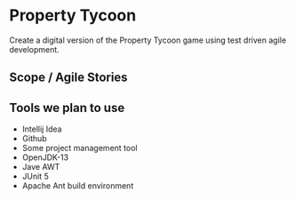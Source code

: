 # Property Tycoon
Create a digital version of the Property Tycoon game using test driven agile development.

## Scope / Agile Stories



## Tools we plan to use

- Intellij Idea
- Github
- Some project management tool
- OpenJDK-13
- Jave AWT
- JUnit 5
- Apache Ant build environment
